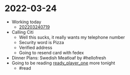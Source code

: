 # 2022-03-24
- Working today 
	- [202203240719](202203240719.md)
- Calling Citi
	- Well this sucks, it really wants my telephone number
	- Security word is Pizza
	- Verified address
	- Going to resend card with fedex
- Dinner Plans: Swedish Meatloaf by #hellofresh
- Going to be reading [ready_player_one](ready_player_one.md) more tonight
	- #read